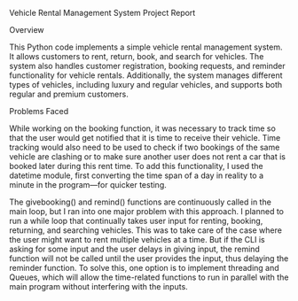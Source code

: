 Vehicle Rental Management System Project Report

Overview

This Python code implements a simple vehicle rental management system. It allows customers to rent, return, book, and search for vehicles. The system also handles customer registration, booking requests, and reminder functionality for vehicle rentals. Additionally, the system manages different types of vehicles, including luxury and regular vehicles, and supports both regular and premium customers.



Problems Faced

While working on the booking function, it was necessary to track time so that the user would get notified that it is time to receive their vehicle. Time tracking would also need to be used to check if two bookings of the same vehicle are clashing or to make sure another user does not rent a car that is booked later during this rent time. To add this functionality, I used the datetime module, first converting the time span of a day in reality to a minute in the program—for quicker testing.

The givebooking() and remind() functions are continuously called in the main loop, but I ran into one major problem with this approach. I planned to run a while loop that continually takes user input for renting, booking, returning, and searching vehicles. This was to take care of the case where the user might want to rent multiple vehicles at a time. But if the CLI is asking for some input and the user delays in giving input, the remind function will not be called until the user provides the input, thus delaying the reminder function. To solve this, one option is to implement threading and Queues, which will allow the time-related functions to run in parallel with the main program without interfering with the inputs.
